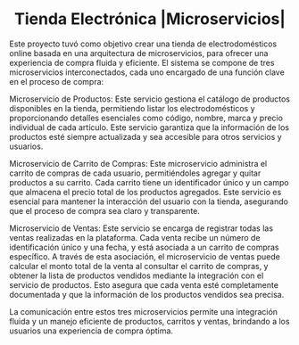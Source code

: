 <h1 align="center">Tienda Electrónica |Microservicios|</h1>
Este proyecto tuvó como objetivo crear una tienda de electrodomésticos online basada en una arquitectura de microservicios, para ofrecer una experiencia de compra fluida y eficiente. El sistema se compone de tres microservicios interconectados, cada uno encargado de una función clave en el proceso de compra:


Microservicio de Productos: Este servicio gestiona el catálogo de productos disponibles en la tienda, permitiendo listar los electrodomésticos y proporcionando detalles esenciales como código, nombre, marca y precio individual de cada artículo. Este servicio garantiza que la información de los productos esté siempre actualizada y sea accesible para otros servicios y usuarios.

Microservicio de Carrito de Compras: Este microservicio administra el carrito de compras de cada usuario, permitiéndoles agregar y quitar productos a su carrito. Cada carrito tiene un identificador único y un campo que almacena el precio total de los productos agregados. Este servicio es esencial para mantener la interacción del usuario con la tienda, asegurando que el proceso de compra sea claro y transparente.

Microservicio de Ventas: Este servicio se encarga de registrar todas las ventas realizadas en la plataforma. Cada venta recibe un número de identificación único y una fecha, y está asociada a un carrito de compras específico. A través de esta asociación, el microservicio de ventas puede calcular el monto total de la venta al consultar el carrito de compras, y obtener la lista de productos vendidos mediante la integración con el servicio de productos. Esto asegura que cada venta esté completamente documentada y que la información de los productos vendidos sea precisa.

La comunicación entre estos tres microservicios permite una integración fluida y un manejo eficiente de productos, carritos y ventas, brindando a los usuarios una experiencia de compra óptima.
